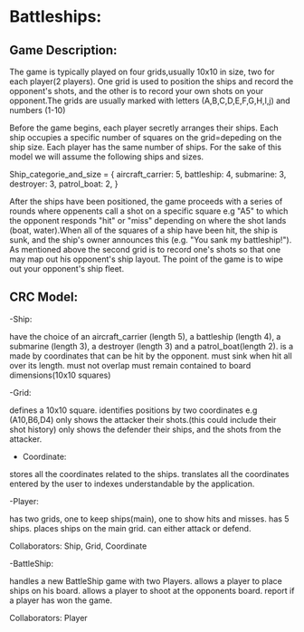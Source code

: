 Battleships:
===========

Game Description:
-----------

The game is typically  played on four grids,usually 10x10 in size, two for each player(2 players). One grid is used to position the ships and record the opponent's shots, and the other is to record your own shots on your opponent.The grids are usually marked with letters (A,B,C,D,E,F,G,H,I,j) and numbers (1-10)

Before the game begins, each player secretly arranges their ships. Each ship occupies a specific number of squares on the grid=depeding on the ship size. Each player has the same number of ships. For the sake of this model we will assume the following ships and sizes.

Ship_categorie_and_size = { aircraft_carrier: 5,
battleship: 4,
submarine: 3,
destroyer: 3,
patrol_boat: 2,
}

After the ships have been positioned, the game proceeds with a series of rounds where oppenents call a shot on a specific square
e.g "A5" to which the opponent responds "hit" or "miss" depending on where the shot lands (boat, water).When all of the squares of a ship have been hit, the ship is sunk, and the ship's owner announces this (e.g. "You sank my battleship!"). As mentioned above the second grid is to record one's shots so that one may map out his opponent's ship layout. The point of the game is to wipe out your opponent's ship fleet.

CRC Model:
----------

-Ship:

have the choice of  an  aircraft_carrier (length 5), a battleship (length 4), a submarine (length 3), a destroyer (length 3) and a patrol_boat(length 2).
is a made by coordinates that can be hit by the opponent.
must sink when hit all over its length.
must not overlap
must remain contained to board dimensions(10x10 squares)

-Grid:

defines a 10x10 square.
identifies positions by two coordinates e.g (A10,B6,D4)
only shows the attacker their shots.(this could include their shot history)
only shows the defender their ships, and the shots from the attacker.


- Coordinate:

stores all the coordinates related to the ships.
translates all the coordinates entered by the user to indexes understandable by the application.

-Player:

has two grids, one to keep ships(main), one to show hits and misses.
has 5 ships.
places ships on the main grid.
can either attack or defend.

Collaborators: Ship, Grid, Coordinate

-BattleShip:

handles a new BattleShip game with two Players.
allows a player to place ships on his board.
allows a player to shoot at the opponents board.
report if a player has won the game.

Collaborators: Player
